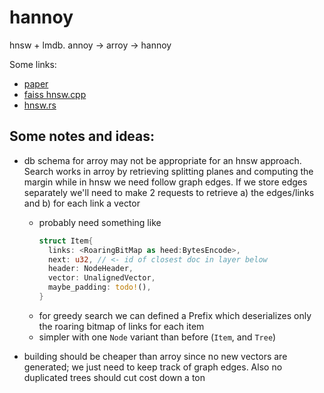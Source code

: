 # hannoy
hnsw + lmdb. annoy -> arroy -> hannoy

Some links:
- [paper](https://arxiv.org/abs/1603.09320)
- [faiss hnsw.cpp](https://github.com/facebookresearch/faiss/blob/main/faiss/impl/HNSW.cpp)
- [hnsw.rs](https://github.com/rust-cv/hnsw)

## Some notes and ideas:
- db schema for arroy may not be appropriate for an hnsw approach. Search works in arroy by retrieving splitting planes and computing the margin while in hnsw we need follow graph edges. If we store edges separately we'll need to make 2 requests to retrieve a) the edges/links and b) for each link a vector
  - probably need something like
    ```rust
    struct Item{
      links: <RoaringBitMap as heed:BytesEncode>,
      next: u32, // <- id of closest doc in layer below
      header: NodeHeader,
      vector: UnalignedVector,
      maybe_padding: todo!(),
    }
    ```
  - for greedy search we can defined a Prefix which deserializes only the roaring bitmap of links for each item
  - simpler with one `Node` variant than before (`Item`, and `Tree`)

- building should be cheaper than arroy since no new vectors are generated; we just need to keep track of graph edges. Also no duplicated trees should cut cost down a ton
